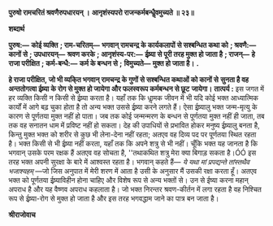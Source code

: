 **पुरुषो रामचरितं श्रवणैरुपधारयन् ।** **आनृशंस्यपरो राजन्कर्मबन्धैॢवमुच्यते ॥ २३॥** 

**शब्दार्थ** 

**पुरुष:—** **कोई व्यक्ति** **; राम-चरितम्—** **भगवान् रामचन्द्र के कार्यकलापों से सश्बन्धित कथा को** **; श्रवणै:—** **कानों से** **; उपधारयन्—** **श्रवण करके** **; आनृशंस्य-पर:—** **ईष्र्या से पूरी तरह मुक्त हो जाता है** **; राजन्—** **हे राजा परीक्षित** **; कर्म-बन्धै:—** **कर्म के बन्धन से** **;** **विमुच्यते—** **मुक्त हो जाता है।** **.** 

**हे राजा परीक्षित, जो भी व्यकि्त भगवान् रामचन्द्र के गुणों से सश्बन्धित कथाओं को कानों से** **सुनता है वह अन्ततोगत्वा ईष्र्या के रोग से मुक्त हो जायेगा और फलस्वरूप कर्मबन्धन से छूट** **जायेगा।** **तात्पर्य :** इस जगत में हर व्यक्ति किसी न किसी से ईष्र्या करता है। यहाँ तक कि धाॢमक जीवन में भी यदि कोई भक्त आध्यात्मिक कार्यों में आगे बढ़ चुका होता है तो अन्य भक्त उससे ईष्र्या करने लगते हैं। ऐसा ईष्र्यालु भक्त जन्म-मृत्यु के कारण से पूर्णतया मुक्त नहीं हो पाता। जब तक कोई जन्मन्मरण के बन्धन से पूर्णतया मुक्त नहीं ही जाता, तब तक वह सनातन धाम में प्रविष्ट नहीं हो सकता। देह की उपाधियों से प्रभावित होकर मनुष्य ईष्र्यालु बनता है, किन्तु मुक्त भक्त को शरीर से कुछ भी लेना-देना नहीं रहता; अतएव वह दिव्य पद पर पूर्णतया स्थित रहता है। भक्त किसी से भी ईष्र्या नहीं करता, यहाँ तक कि अपने शत्रु से भी नहीं। चूँकि भक्त यह जानता है कि भगवान् उसके परम रक्षक हैं अतएव वह सोचता है, ''तथाकथित शत्रु मेरा क्या बिगाड़ सकता है।ÓÓ इस तरह भक्त अपनी सुरक्षा के बारे में आश्वस्त रहता है। भगवान् कहते हैं— *ये यथा मां प्रपद्यन्ते तांस्तथैव भजाश्यहम्* —जो जिस अनुपात में मेरी शरण में आता है उसी के अनुसार मैं उसकी रक्षा करता हूँ। अतएव भक्त को पूर्णतया ईष्र्याविहीन होना चाहिए और विशेष रूप से अन्य भक्तों से। उन से ईष्या करना महान् अपराध है और यह वैष्णव अपराध कहलाता है। जो भक्त निरन्तर श्रवण-कीर्तन में लगा रहता है वह निश्चित रूप से ईष्र्या-रोग से मुक्त हो जाता है और इस तरह भगवद्धाम जाने का पात्र बन जाता है।  

**श्रीराजोवाच** 